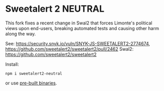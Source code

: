 # Sweetalert 2 NEUTRAL

This fork fixes a recent change in Swal2 that forces Limonte's political views upon end-users, breaking automated tests and causing other harm along the way.  
  
See: https://security.snyk.io/vuln/SNYK-JS-SWEETALERT2-2774674, https://github.com/sweetalert2/sweetalert2/pull/2462 
Swal2: https://github.com/sweetalert2/sweetalert2  

Install:
```
npm i sweetalert2-neutral
```
or use [pre-built binaries](https://github.com/lofcz/sweetalert2-neutral/releases).
